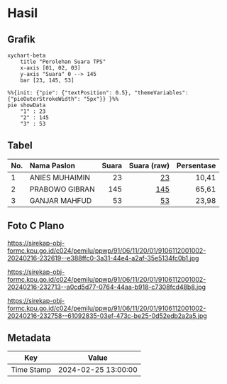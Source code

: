 # Hasil

## Grafik

```mermaid
xychart-beta
    title "Perolehan Suara TPS"
    x-axis [01, 02, 03]
    y-axis "Suara" 0 --> 145
    bar [23, 145, 53]
```

```mermaid
%%{init: {"pie": {"textPosition": 0.5}, "themeVariables": {"pieOuterStrokeWidth": "5px"}} }%%
pie showData
    "1" : 23
    "2" : 145
    "3" : 53
```

## Tabel

| No. | Nama Paslon    | Suara | Suara (raw) | Persentase |
|:--- |:-------------- | -----:| -----------:| ----------:|
| 1   | ANIES MUHAIMIN | 23    | [23][p-1]   | 10,41      |
| 2   | PRABOWO GIBRAN | 145   | [145][p-2]  | 65,61      |
| 3   | GANJAR MAHFUD  | 53    | [53][p-3]   | 23,98      |


[p-1]: https://github.com/gigit-pemilu/pemilu-2024-91-papua/blob/main/pilpres/hitung-suara/sub/91-papua/sub/06-biak-numfor/sub/11-yendidori/sub/2001-yendidori/sub/002-tps/sub/paslon-1.txt
[p-2]: https://github.com/gigit-pemilu/pemilu-2024-91-papua/blob/main/pilpres/hitung-suara/sub/91-papua/sub/06-biak-numfor/sub/11-yendidori/sub/2001-yendidori/sub/002-tps/sub/paslon-2.txt
[p-3]: https://github.com/gigit-pemilu/pemilu-2024-91-papua/blob/main/pilpres/hitung-suara/sub/91-papua/sub/06-biak-numfor/sub/11-yendidori/sub/2001-yendidori/sub/002-tps/sub/paslon-3.txt

## Foto C Plano

https://sirekap-obj-formc.kpu.go.id/c024/pemilu/ppwp/91/06/11/20/01/9106112001002-20240216-232619--e388ffc0-3a31-44e4-a2af-35e5134fc0b1.jpg

https://sirekap-obj-formc.kpu.go.id/c024/pemilu/ppwp/91/06/11/20/01/9106112001002-20240216-232713--a0cd5d77-0764-44aa-b918-c7308fcd48b8.jpg

https://sirekap-obj-formc.kpu.go.id/c024/pemilu/ppwp/91/06/11/20/01/9106112001002-20240216-232758--61092835-03ef-473c-be25-0d52edb2a2a5.jpg


## Metadata

| Key        | Value               |
| ---------- | ------------------- |
| Time Stamp | 2024-02-25 13:00:00 |



